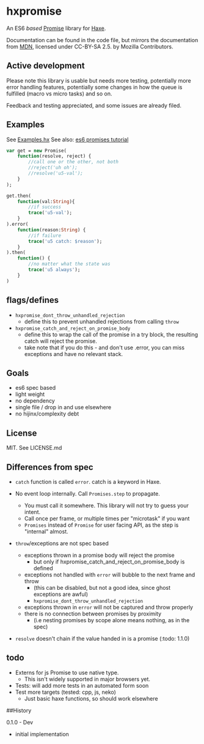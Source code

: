 # hxpromise

An ES6 _based_ [Promise](https://developer.mozilla.org/en-US/docs/Web/JavaScript/Reference/Global_Objects/Promise
) library for [Haxe](http://haxe.org).

Documentation can be found in the code file, but mirrors the documentation from [MDN](https://developer.mozilla.org/en-US/docs/Web/JavaScript/Reference/Global_Objects/Promise), licensed under CC-BY-SA 2.5. by Mozilla Contributors.

## Active development

Please note this library is usable but needs more testing,
potentially more error handling features, potentially some changes
in how the queue is fulfilled (macro vs micro tasks) and so on.

Feedback and testing appreciated, and some issues are already filed.

## Examples

See [Examples.hx](https://github.com/underscorediscovery/hxpromise/blob/master/tests/Example.hx)
See also: [es6 promises tutorial](http://www.html5rocks.com/en/tutorials/es6/promises/)

```haxe
var get = new Promise(
    function(resolve, reject) {
        //call one or the other, not both
        //reject('uh oh');
        //resolve('u5-val');
    }
);

get.then(
    function(val:String){
        //if success
        trace('u5-val');
    }
).error(
    function(reason:String) {
        //if failure
        trace('u5 catch: $reason');
    }
).then(
    function() {
        //no matter what the state was
        trace('u5 always');
    }
)
```

## flags/defines

- `hxpromise_dont_throw_unhandled_rejection`
    - define this to prevent unhandled rejections from calling `throw`
- `hxpromise_catch_and_reject_on_promise_body`
    - define this to wrap the call of the promise in a try block, the resulting catch will reject the promise.
    - take note that if you do this - and don't use .error, you can miss exceptions and have no relevant stack.

## Goals

- es6 spec based
- light weight
- no dependency
- single file / drop in and use elsewhere
- no hijinx/complexity debt

## License

MIT. See LICENSE.md

## Differences from spec

- `catch` function is called `error`. catch is a keyword in Haxe.
- No event loop internally. Call `Promises.step` to propagate.
    - You must call it somewhere. This library will not try to guess your intent.
    - Call once per frame, or multiple times per "microtask" if you want
    - `Promises` instead of `Promise` for user facing API, as the step is "internal" almost.
- `throw`/exceptions are not spec based
    - exceptions thrown in a promise body will reject the promise
        - but only if hxpromise_catch_and_reject_on_promise_body is defined
    - exceptions not handled with `error` will bubble to the next frame and throw
        - (this can be disabled, but not a good idea, since ghost exceptions are awful)
        - `hxpromise_dont_throw_unhandled_rejection`
    - exceptions thrown in `error` will not be captured and throw properly
    - there is no connection between promises by proximity
        - (i.e nesting promises by scope alone means nothing, as in the spec)

- `resolve` doesn't chain if the value handed in is a promise (:todo: 1.1.0)

## todo
- Externs for js Promise to use native type.
    - This isn't widely supported in major browsers yet.
- Tests: will add more tests in an automated form soon
- Test more targets (tested: cpp, js, neko)
    - Just basic haxe functions, so should work elsewhere


##History

0.1.0 - Dev

* initial implementation


